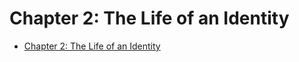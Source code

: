 # Chapter 2: The Life of an Identity

- [Chapter 2: The Life of an Identity](#chapter-2-the-life-of-an-identity)
